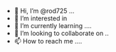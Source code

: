 - 👋 Hi, I’m @rod725 ...
- 👀 I’m interested in 
- 🌱 I’m currently learning ....
- 💞️ I’m looking to collaborate on ..
- 📫 How to reach me ....

<!---
rod725/rod725 is a ✨ special ✨ repository because its `README.md` (this file) appears on your GitHub profile.
You can click the Preview link to take a look at your changes.
--->
